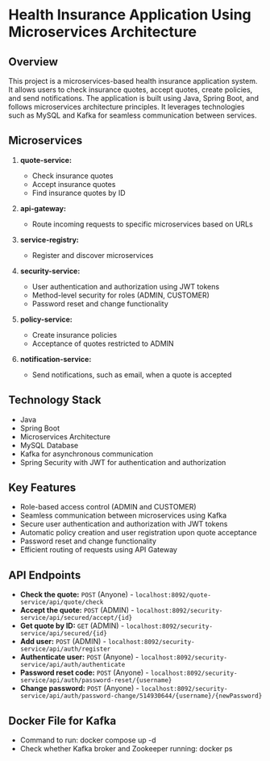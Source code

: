 # Health Insurance Application Using Microservices Architecture
## Overview

This project is a microservices-based health insurance application system. It allows users to check insurance quotes, accept quotes, create policies, and send notifications. The application is built using Java, Spring Boot, and follows microservices architecture principles. It leverages technologies such as MySQL and Kafka for seamless communication between services.

## Microservices

1. **quote-service:**
    - Check insurance quotes
    - Accept insurance quotes
    - Find insurance quotes by ID

2. **api-gateway:**
    - Route incoming requests to specific microservices based on URLs

3. **service-registry:**
    - Register and discover microservices

4. **security-service:**
    - User authentication and authorization using JWT tokens
    - Method-level security for roles (ADMIN, CUSTOMER)
    - Password reset and change functionality

5. **policy-service:**
    - Create insurance policies
    - Acceptance of quotes restricted to ADMIN

6. **notification-service:**
    - Send notifications, such as email, when a quote is accepted

## Technology Stack

- Java
- Spring Boot
- Microservices Architecture
- MySQL Database
- Kafka for asynchronous communication
- Spring Security with JWT for authentication and authorization

## Key Features

- Role-based access control (ADMIN and CUSTOMER)
- Seamless communication between microservices using Kafka
- Secure user authentication and authorization with JWT tokens
- Automatic policy creation and user registration upon quote acceptance
- Password reset and change functionality
- Efficient routing of requests using API Gateway

## API Endpoints

- **Check the quote:** `POST` (Anyone) - `localhost:8092/quote-service/api/quote/check`
- **Accept the quote:** `POST` (ADMIN) - `localhost:8092/security-service/api/secured/accept/{id}`
- **Get quote by ID:** `GET` (ADMIN) - `localhost:8092/security-service/api/secured/{id}`
- **Add user:** `POST` (ADMIN) - `localhost:8092/security-service/api/auth/register`
- **Authenticate user:** `POST` (Anyone) - `localhost:8092/security-service/api/auth/authenticate`
- **Password reset code:** `POST` (Anyone) - `localhost:8092/security-service/api/auth/password-reset/{username}`
- **Change password:** `POST` (Anyone) - `localhost:8092/security-service/api/auth/password-change/514930644/{username}/{newPassword}`

## Docker File for Kafka
- Command to run: docker compose up -d
- Check whether Kafka broker and Zookeeper running: docker ps